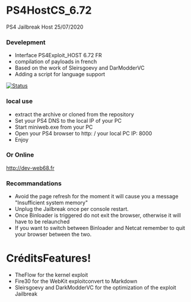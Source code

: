 # PS4HostCS_6.72
PS4 Jailbreak Host 25/07/2020

### Develepment
  - Interface PS4Exploit_HOST 6.72 FR
  - compilation of payloads in french
  - Based on the work of Sleirsgoevy and DarModderVC
  - Adding a script for language support

[![Status](https://travis-ci.org/joemccann/dillinger.svg?branch=master)](https://travis-ci.org/joemccann/dillinger)

### local use 
  - extract the archive or cloned from the repository
  - Set your PS4 DNS to the local IP of your PC
  - Start miniweb.exe from your PC
  - Open your PS4 browser to http: / your local PC IP: 8000
  - Enjoy
  ### Or Online
  http://dev-web68.fr

### Recommandations
- Avoid the page refresh for the moment it will cause you a message "Insufficient system memory"
- Unplug the Jailbreak once per console restart.
- Once Binloader is triggered do not exit the browser, otherwise it will have to be relaunched
- If you want to switch between Binloader and Netcat remember to quit your browser between the two.

# CréditsFeatures!
  - TheFlow for the kernel exploit
  - Fire30 for the WebKit exploitconvert to Markdown
  - Sleirsgoevy and DarkModderVC for the optimization of the exploit Jailbreak
